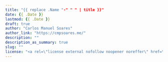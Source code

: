 ```yaml
---
title: "{{ replace .Name "-" " " | title }}"
date: {{ .Date }}
lastmod: {{ .Date }}
draft: true
author: "Carlos Manuel Soares"
author_link: "https://cmpsoares.me/"
description: ""
description_as_summary: true
slug: ""
license: "<a rel=\"license external nofollow noopener noreffer\" href=\"https://creativecommons.org/licenses/by-nc/4.0/\" target=\"_blank\">CC BY-NC 4.0</a>"
---
```


<!--more-->